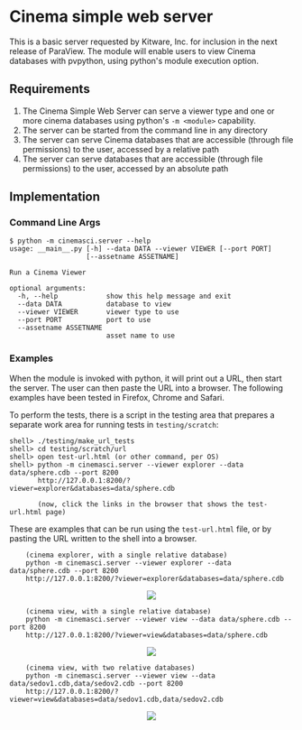 # Cinema simple web server

This is a basic server requested by Kitware, Inc. for inclusion in the next release of ParaView. The module will enable users to view Cinema databases with pvpython, using python's module execution option.

## Requirements

1. The Cinema Simple Web Server can serve a viewer type and one or more cinema databases using python's `-m <module>` capability.
1. The server can be started from the command line in any directory
1. The server can serve Cinema databases that are accessible (through file permissions) to the user, accessed by a relative path 
1. The server can serve databases that are accessible (through file permissions) to the user, accessed by an absolute path

## Implementation 

### Command Line Args

```
$ python -m cinemasci.server --help
usage: __main__.py [-h] --data DATA --viewer VIEWER [--port PORT]
                   [--assetname ASSETNAME]

Run a Cinema Viewer

optional arguments:
  -h, --help            show this help message and exit
  --data DATA           database to view
  --viewer VIEWER       viewer type to use
  --port PORT           port to use
  --assetname ASSETNAME
                        asset name to use
```

### Examples

When the module is invoked with python, it will print out a URL, then start the server. The user can then paste the URL into a browser. The following examples have been tested in Firefox, Chrome and Safari.

To perform the tests, there is a script in the testing area that prepares a separate work area for running tests in `testing/scratch`:

```
shell> ./testing/make_url_tests
shell> cd testing/scratch/url
shell> open test-url.html (or other command, per OS)
shell> python -m cinemasci.server --viewer explorer --data data/sphere.cdb --port 8200
       http://127.0.0.1:8200/?viewer=explorer&databases=data/sphere.cdb

       (now, click the links in the browser that shows the test-url.html page)
```

These are examples that can be run using the `test-url.html` file, or by pasting the URL written to the shell into a browser.


```
    (cinema explorer, with a single relative database)
    python -m cinemasci.server --viewer explorer --data data/sphere.cdb --port 8200
    http://127.0.0.1:8200/?viewer=explorer&databases=data/sphere.cdb
```
<p align="center">
<img src="img/explorer.png"></img>
</p>

```
    (cinema view, with a single relative database)
    python -m cinemasci.server --viewer view --data data/sphere.cdb --port 8200
    http://127.0.0.1:8200/?viewer=view&databases=data/sphere.cdb
```
<p align="center">
<img src="img/view_single.png"></img>
</p>

```
    (cinema view, with two relative databases)
    python -m cinemasci.server --viewer view --data data/sedov1.cdb,data/sedov2.cdb --port 8200
    http://127.0.0.1:8200/?viewer=view&databases=data/sedov1.cdb,data/sedov2.cdb
```
<p align="center">
<img src="img/view_multiple.png"></img>
</p>

